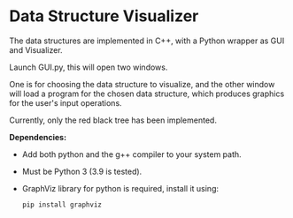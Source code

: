 # Data Structure Visualizer

The data structures are implemented in C++, with a Python wrapper as GUI and Visualizer.

Launch GUI.py, this will open two windows.

One is for choosing the data structure to visualize, and the other window will load a program for the chosen data structure, which produces graphics for the user's input operations.

Currently, only the red black tree has been implemented.
 
 **Dependencies:**
 
  * Add both python and the g++ compiler to your system path.
  
  * Must be Python 3 (3.9 is tested).
  
  * GraphViz library for python is required, install it using:
  
        pip install graphviz
  
 
 
